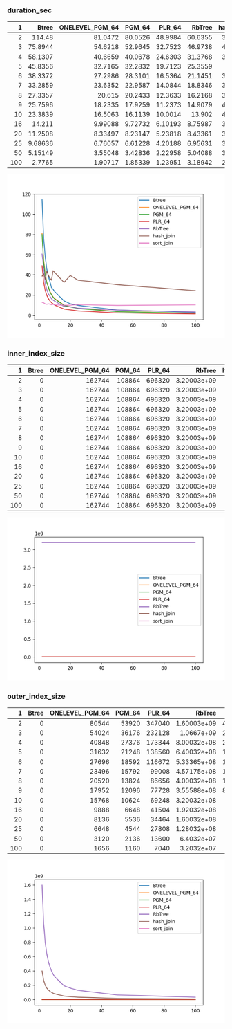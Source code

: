### duration_sec

|   1 |     Btree |   ONELEVEL_PGM_64 |   PGM_64 |   PLR_64 |   RbTree |   hash_join |   sort_join |
|----:|----------:|------------------:|---------:|---------:|---------:|------------:|------------:|
|   2 | 114.48    |          81.0472  | 80.0526  | 48.9984  | 60.6355  |     38.6796 |    12.7407  |
|   3 |  75.8944  |          54.6218  | 52.9645  | 32.7523  | 46.9738  |     41.1116 |    12.2235  |
|   4 |  58.1307  |          40.6659  | 40.0678  | 24.6303  | 31.3768  |     35.3517 |    11.1172  |
|   5 |  45.8356  |          32.7165  | 32.2832  | 19.7123  | 25.3559  |     43.584  |    10.8266  |
|   6 |  38.3372  |          27.2986  | 28.3101  | 16.5364  | 21.1451  |     39.6167 |    11.1738  |
|   7 |  33.2859  |          23.6352  | 22.9587  | 14.0844  | 18.8346  |     36.6698 |    10.9336  |
|   8 |  27.3357  |          20.615   | 20.2433  | 12.3633  | 16.2168  |     34.6689 |    10.321   |
|   9 |  25.7596  |          18.2335  | 17.9259  | 11.2373  | 14.9079  |     44.0986 |    10.7611  |
|  10 |  23.3839  |          16.5063  | 16.1139  | 10.0014  | 13.902   |     42.4558 |    10.134   |
|  16 |  14.211   |           9.99088 |  9.72732 |  6.10193 |  8.75987 |     32.4627 |     9.88777 |
|  20 |  11.2508  |           8.33497 |  8.23147 |  5.23818 |  8.43361 |     39.3199 |     9.85331 |
|  25 |   9.68636 |           6.76057 |  6.61228 |  4.20188 |  6.95631 |     34.6821 |    10.4034  |
|  50 |   5.15149 |           3.55048 |  3.42836 |  2.22958 |  5.04088 |     30.2375 |     9.65349 |
| 100 |   2.7765  |           1.90717 |  1.85339 |  1.23951 |  3.18942 |     24.2762 |    10.2015  |

![duration_sec.png](duration_sec.png)

### inner_index_size

|   1 |   Btree |   ONELEVEL_PGM_64 |   PGM_64 |   PLR_64 |      RbTree |   hash_join |   sort_join |
|----:|--------:|------------------:|---------:|---------:|------------:|------------:|------------:|
|   2 |       0 |            162744 |   108864 |   696320 | 3.20003e+09 |         nan |         nan |
|   3 |       0 |            162744 |   108864 |   696320 | 3.20003e+09 |         nan |         nan |
|   4 |       0 |            162744 |   108864 |   696320 | 3.20003e+09 |         nan |         nan |
|   5 |       0 |            162744 |   108864 |   696320 | 3.20003e+09 |         nan |         nan |
|   6 |       0 |            162744 |   108864 |   696320 | 3.20003e+09 |         nan |         nan |
|   7 |       0 |            162744 |   108864 |   696320 | 3.20003e+09 |         nan |         nan |
|   8 |       0 |            162744 |   108864 |   696320 | 3.20003e+09 |         nan |         nan |
|   9 |       0 |            162744 |   108864 |   696320 | 3.20003e+09 |         nan |         nan |
|  10 |       0 |            162744 |   108864 |   696320 | 3.20003e+09 |         nan |         nan |
|  16 |       0 |            162744 |   108864 |   696320 | 3.20003e+09 |         nan |         nan |
|  20 |       0 |            162744 |   108864 |   696320 | 3.20003e+09 |         nan |         nan |
|  25 |       0 |            162744 |   108864 |   696320 | 3.20003e+09 |         nan |         nan |
|  50 |       0 |            162744 |   108864 |   696320 | 3.20003e+09 |         nan |         nan |
| 100 |       0 |            162744 |   108864 |   696320 | 3.20003e+09 |         nan |         nan |

![inner_index_size.png](inner_index_size.png)

### outer_index_size

|   1 |   Btree |   ONELEVEL_PGM_64 |   PGM_64 |   PLR_64 |      RbTree |   hash_join |   sort_join |
|----:|--------:|------------------:|---------:|---------:|------------:|------------:|------------:|
|   2 |       0 |             80544 |    53920 |   347040 | 1.60003e+09 | 4.00008e+08 |         nan |
|   3 |       0 |             54024 |    36176 |   232128 | 1.0667e+09  | 2.66675e+08 |         nan |
|   4 |       0 |             40848 |    27376 |   173344 | 8.00032e+08 | 2.00008e+08 |         nan |
|   5 |       0 |             31632 |    21248 |   138560 | 6.40032e+08 | 1.60008e+08 |         nan |
|   6 |       0 |             27696 |    18592 |   116672 | 5.33365e+08 | 1.33341e+08 |         nan |
|   7 |       0 |             23496 |    15792 |    99008 | 4.57175e+08 | 1.14294e+08 |         nan |
|   8 |       0 |             20520 |    13824 |    86656 | 4.00032e+08 | 1.00008e+08 |         nan |
|   9 |       0 |             17952 |    12096 |    77728 | 3.55588e+08 | 8.88969e+07 |         nan |
|  10 |       0 |             15768 |    10624 |    69248 | 3.20032e+08 | 8.0008e+07  |         nan |
|  16 |       0 |              9888 |     6648 |    41504 | 1.92032e+08 | 4.8008e+07  |         nan |
|  20 |       0 |              8136 |     5536 |    34464 | 1.60032e+08 | 4.0008e+07  |         nan |
|  25 |       0 |              6648 |     4544 |    27808 | 1.28032e+08 | 3.2008e+07  |         nan |
|  50 |       0 |              3120 |     2136 |    13600 | 6.4032e+07  | 1.6008e+07  |         nan |
| 100 |       0 |              1656 |     1160 |     7040 | 3.2032e+07  | 8.008e+06   |         nan |

![outer_index_size.png](outer_index_size.png)

